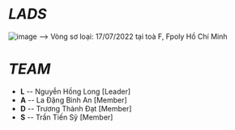 # ***LADS***
![image](https://user-images.githubusercontent.com/90229487/181056829-2e009306-c140-4b33-9fca-f050cad36544.png)
--> Vòng sơ loại: 17/07/2022 tại toà F, Fpoly Hồ Chí Minh

# ***TEAM***
- **L** -- Nguyễn Hồng Long [Leader]
- **A** -- La Đặng Bình An  [Member]
- **D** -- Trương Thành Đạt [Member]
- **S** -- Trần Tiến Sỹ     [Member]
